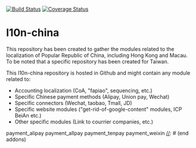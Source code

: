 [![Build Status](https://travis-ci.org/OCA/l10n-china.svg?branch=8.0)](https://travis-ci.org/OCA/l10n-china)
[![Coverage Status](https://coveralls.io/repos/OCA/l10n-china/badge.svg?branch=8.0&service=github)](https://coveralls.io/github/OCA/l10n-china?branch=8.0)

# l10n-china
This repository has been created to gather the modules related to the localization of Popular Republic of China, including Hong Kong and Macau. To be noted that a specific repository has been created for Taiwan.

This l10n-china repository is hosted in Github and might contain any module related to:

* Accounting localization (CoA, "fapiao", sequencing, etc.)
* Specific Chinese payment methods (Alipay, Union pay, Wechat)
* Specific connectors (Wechat, taobao, Tmall, JD)
* Specific website modules ("get-rid-of-google-content" modules, ICP BeiAn etc.)
* Other specific modules (Link to courrier companies, etc.)

[//]: # (addons)
payment_alipay
payment_allpay
payment_tenpay
payment_weixin
[//]: # (end addons)

